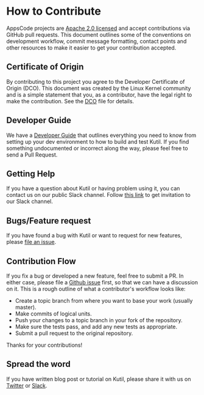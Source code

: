 # How to Contribute

AppsCode projects are [Apache 2.0 licensed](LICENSE) and accept contributions via
GitHub pull requests.  This document outlines some of the conventions on
development workflow, commit message formatting, contact points and other
resources to make it easier to get your contribution accepted.

## Certificate of Origin

By contributing to this project you agree to the Developer Certificate of
Origin (DCO). This document was created by the Linux Kernel community and is a
simple statement that you, as a contributor, have the legal right to make the
contribution. See the [DCO](DCO) file for details.

## Developer Guide
We have a [Developer Guide](/docs/developer-guide/README.md) that outlines everything you need to know from setting up your
dev environment to how to build and test Kutil. If you find something undocumented or incorrect along the way,
please feel free to send a Pull Request.

## Getting Help
If you have a question about Kutil or having problem using it, you can contact us on our public Slack channel. Follow [this link](https://slack.appscode.com) to get invitation to our Slack channel.

## Bugs/Feature request
If you have found a bug with Kutil or want to request for new features, please [file an issue](https://github.com/appscode/Kutil/issues/new). 

## Contribution Flow
If you fix a bug or developed a new feature, feel free to submit a PR. In either case, please file a [Github issue]((https://github.com/kmodules/client-go/issues/new)) first, so that we can have a discussion on it. This is a rough outline of what a contributor's workflow looks like:

- Create a topic branch from where you want to base your work (usually master).
- Make commits of logical units.
- Push your changes to a topic branch in your fork of the repository.
- Make sure the tests pass, and add any new tests as appropriate.
- Submit a pull request to the original repository.

Thanks for your contributions!

## Spread the word
If you have written blog post or tutorial on Kutil, please share it with us on [Twitter](https://twitter.com/AppsCodeHQ) or [Slack](https://slack.appscode.com).
